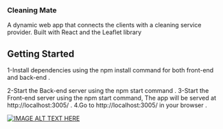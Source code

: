 ### Cleaning Mate
A dynamic web app that connects the clients with a cleaning service provider. Built with React and the Leaflet library

## Getting Started

 1-Install dependencies using the npm install command for both front-end and back-end .

 2-Start the Back-end server using the npm start command .
 3-Start the Front-end server using the npm start command,
The app will be served at http://localhost:3005/ .
 4.Go to http://localhost:3005/ in your browser .

[![IMAGE ALT TEXT HERE](https://img.youtube.com/vi/mhYABjg0Kxg/0.jpg)](https://www.youtube.com/watch?v=mhYABjg0Kxg)
